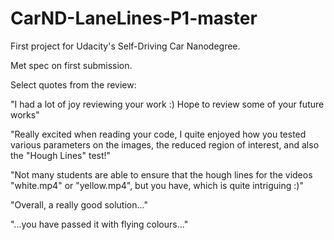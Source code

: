 # CarND-LaneLines-P1-master

First project for Udacity's Self-Driving Car Nanodegree.

Met spec on first submission.

Select quotes from the review: 

"I had a lot of joy reviewing your work :) Hope to review some of your future works"

"Really excited when reading your code, I quite enjoyed how you tested various parameters on the images, the reduced region of interest, and also the "Hough Lines" test!"

"Not many students are able to ensure that the hough lines for the videos "white.mp4" or "yellow.mp4", but you have, which is quite intriguing :)"

"Overall, a really good solution..."

"...you have passed it with flying colours..."
